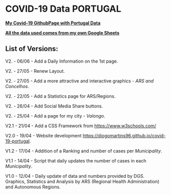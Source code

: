 # COVID-19 Data PORTUGAL

**[My Covid-19 GithubPage with Portugal Data](https://diogomartins96.github.io/covid-19-portugal)**

**[All the data used comes from my own Google Sheets](https://docs.google.com/spreadsheets/d/1DPjvd_W44UuBHXwuncFfVxiA6yC4xs4TErql052xPtE/edit?usp=sharing)**

## List of Versions:

V2. - 06/06 - Add a Daily Information on the 1st page.

V2. - 27/05 - Renew Layout.

V2. - 27/05 - Add a more attractive and interactive graphics - *ARS and Concelhos*.

V2. - 22/05 - Add a Statistics page for ARS/Regions.

V2. - 26/04 - Add Social Media Share buttons.

V2. - 25/04 - Add a page for my city - *Valongo*.

V2.1 - 21/04 - Add a CSS Framework from https://www.w3schools.com/

V2.0 - 19/04 - Website development https://diogomartins96.github.io/covid-19-portugal.

V1.2 - 17/04 - Addition of a Ranking and number of cases per *Municipality*.

V1.1 - 14/04 - Script that daily updates the number of cases in each *Municipality*.

V1.0 - 12/04 - Daily update of data and numbers provided by DGS. Graphics, Statistics and Analysis by ARS (Regional Health Administration) and Autonomous Regions.
